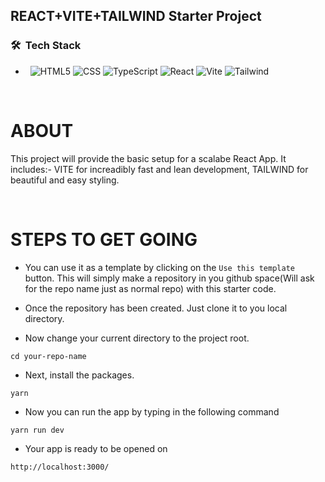 <h2>REACT+VITE+TAILWIND Starter Project</h2>


<h3> 🛠 &nbsp;Tech Stack</h3>

- &nbsp;
  ![HTML5](https://img.shields.io/badge/-HTML5-333333?style=flat&logo=HTML5)
  ![CSS](https://img.shields.io/badge/-CSS-333333?style=flat&logo=CSS3&logoColor=1572B6)
  ![TypeScript](https://img.shields.io/badge/-TypeScript-333333?style=flat&logo=typescript)
  ![React](https://img.shields.io/badge/-React-333333?style=flat&logo=react)
  ![Vite](https://img.shields.io/badge/-Vite-333333?style=flat&logo=vite)
  ![Tailwind](https://img.shields.io/badge/-Tailwind-333333?style=flat&logo=tailwindcss)


<br/>

# ABOUT
<p>
This project will provide the basic setup for a scalabe React App. It includes:- VITE for increadibly fast and lean development, TAILWIND for beautiful and easy styling.
</p>

<br/>

# STEPS TO GET GOING

- You can use it as a template by clicking on the `Use this template` button. This will simply make a repository in you github space(Will ask for the repo name just as normal repo) with this starter code.

- Once the repository has been created. Just clone it to you local directory.

- Now change your current directory to the project root.

```
cd your-repo-name
```

- Next, install the packages.

```
yarn
```

- Now you can run the app by typing in the following command

```
yarn run dev
```

- Your app is ready to be opened on

```
http://localhost:3000/
```
